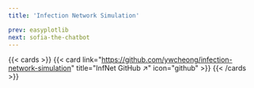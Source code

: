 ```yaml
---
title: 'Infection Network Simulation'

prev: easyplotlib
next: sofia-the-chatbot
---
```


{{< cards >}}
  {{< card link="https://github.com/ywcheong/infection-network-simulation" title="InfNet GitHub ↗" icon="github" >}}
{{< /cards >}}